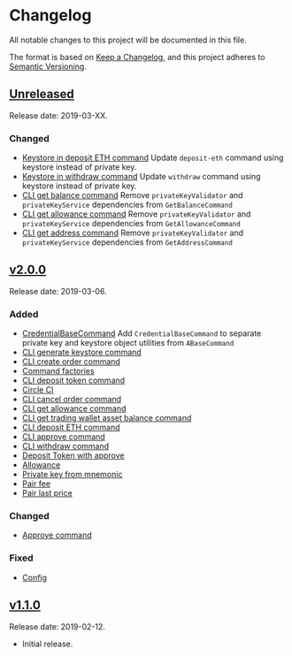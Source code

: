 # Changelog
All notable changes to this project will be documented in this file.

The format is based on [Keep a Changelog](https://keepachangelog.com/en/1.0.0/),
and this project adheres to [Semantic Versioning](https://semver.org/spec/v2.0.0.html).

## [Unreleased](https://gitlab.com/eidoo_io/hybrid-exchange-sdk/compare/v1.0.0...HEAD)

Release date: 2019-03-XX.

### Changed
- [Keystore in deposit ETH command](https://github.com/eidoo/hybrid-exchange-sdk/issues/45) Update `deposit-eth` command using keystore instead of private key.
- [Keystore in withdraw command](https://github.com/eidoo/hybrid-exchange-sdk/issues/67) Update `withdraw` command using keystore instead of private key.
- [CLI get balance command](https://github.com/eidoo/hybrid-exchange-sdk/issues/58) Remove `privateKeyValidator` and `privateKeyService` dependencies from `GetBalanceCommand`
- [CLI get allowance command](https://github.com/eidoo/hybrid-exchange-sdk/issues/59) Remove `privateKeyValidator` and `privateKeyService` dependencies from `GetAllowanceCommand`
- [CLI get address command](https://github.com/eidoo/hybrid-exchange-sdk/issues/47) Remove `privateKeyValidator` and `privateKeyService` dependencies from `GetAddressCommand`

## [v2.0.0](https://gitlab.com/eidoo_io/hybrid-exchange-sdk/compare/v1.1.0...v2.0.0)

Release date: 2019-03-06.

### Added
- [CredentialBaseCommand](https://github.com/eidoo/hybrid-exchange-sdk/issues/60) Add `CredentialBaseCommand` to separate private key and keystore object utilities from `ABaseCommand`
- [CLI generate keystore command](https://github.com/eidoo/hybrid-exchange-sdk/issues/50)
- [CLI create order command](https://github.com/eidoo/hybrid-exchange-sdk/issues/46)
- [Command factories](https://github.com/eidoo/hybrid-exchange-sdk/issues/40)
- [CLI deposit token command](https://github.com/eidoo/hybrid-exchange-sdk/issues/19)
- [Circle CI](https://github.com/eidoo/hybrid-exchange-sdk/issues/36)
- [CLI cancel order command](https://github.com/eidoo/hybrid-exchange-sdk/issues/26)
- [CLI get allowance command](https://github.com/eidoo/hybrid-exchange-sdk/issues/24)
- [CLI get trading wallet asset balance command](https://github.com/eidoo/hybrid-exchange-sdk/issues/20)
- [CLI deposit ETH command](https://github.com/eidoo/hybrid-exchange-sdk/issues/15)
- [CLI approve command](https://github.com/eidoo/hybrid-exchange-sdk/issues/18)
- [CLI withdraw command](https://github.com/eidoo/hybrid-exchange-sdk/issues/13)
- [Deposit Token with approve](https://github.com/eidoo/hybrid-exchange-sdk/issues/11)
- [Allowance](https://github.com/eidoo/hybrid-exchange-sdk/issues/7)
- [Private key from mnemonic](https://github.com/eidoo/hybrid-exchange-sdk/issues/5)
- [Pair fee](https://github.com/eidoo/hybrid-exchange-sdk/issues/1)
- [Pair last price](https://github.com/eidoo/hybrid-exchange-sdk/issues/3)

### Changed
- [Approve command](https://github.com/eidoo/hybrid-exchange-sdk/issues/43)

### Fixed
- [Config](https://github.com/eidoo/hybrid-exchange-sdk/issues/56)

## [v1.1.0](https://gitlab.com/eidoo_io/hybrid-exchange-sdk/compare/fa85a7...v1.1.0)

Release date: 2019-02-12.

- Initial release.
